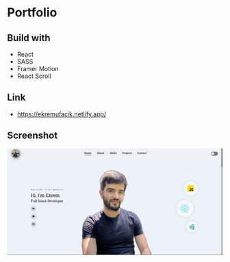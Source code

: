 # Portfolio

## Build with

- React
- SASS
- Framer Motion
- React Scroll

## Link
- https://ekremufacik.netlify.app/

## Screenshot
<img src="src/assets/portfolio.png" alt="user" style="zoom: 200%;" />
